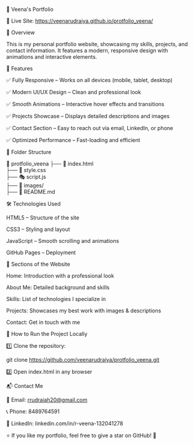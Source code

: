 🌟 Veena's Portfolio

🚀 Live Site: https://veenarudraiya.github.io/protfolio_veena/

📌 Overview

This is my personal portfolio website, showcasing my skills, projects, and contact information. It features a modern, responsive design with animations and interactive elements.

📂 Features

✅ Fully Responsive – Works on all devices (mobile, tablet, desktop)

✅ Modern UI/UX Design – Clean and professional look

✅ Smooth Animations – Interactive hover effects and transitions

✅ Projects Showcase – Displays detailed descriptions and images

✅ Contact Section – Easy to reach out via email, LinkedIn, or phone

✅ Optimized Performance – Fast-loading and efficient

📁 Folder Structure

📂 protfolio_veena
 ├── 📄 index.html          
 ├── 🎨 style.css       
 ├── 🎭 script.js          
 ├── 📂 images/            
 ├── 📄 README.md   
 
🛠️ Technologies Used

HTML5 – Structure of the site

CSS3 – Styling and layout

JavaScript – Smooth scrolling and animations

GitHub Pages – Deployment

📜 Sections of the Website

Home: Introduction with a professional look

About Me: Detailed background and skills

Skills: List of technologies I specialize in

Projects: Showcases my best work with images & descriptions

Contact: Get in touch with me

🚀 How to Run the Project Locally

1️⃣ Clone the repository:

git clone https://github.com/veenarudraiya/protfolio_veena.git

2️⃣ Open index.html in any browser

📬 Contact Me

📧 Email: rrudraiah20@gmail.com

📞 Phone: 8489764591

🔗 LinkedIn: linkedin.com/in/r-veena-132041278

⭐ If you like my portfolio, feel free to give a star on GitHub! 🌟
